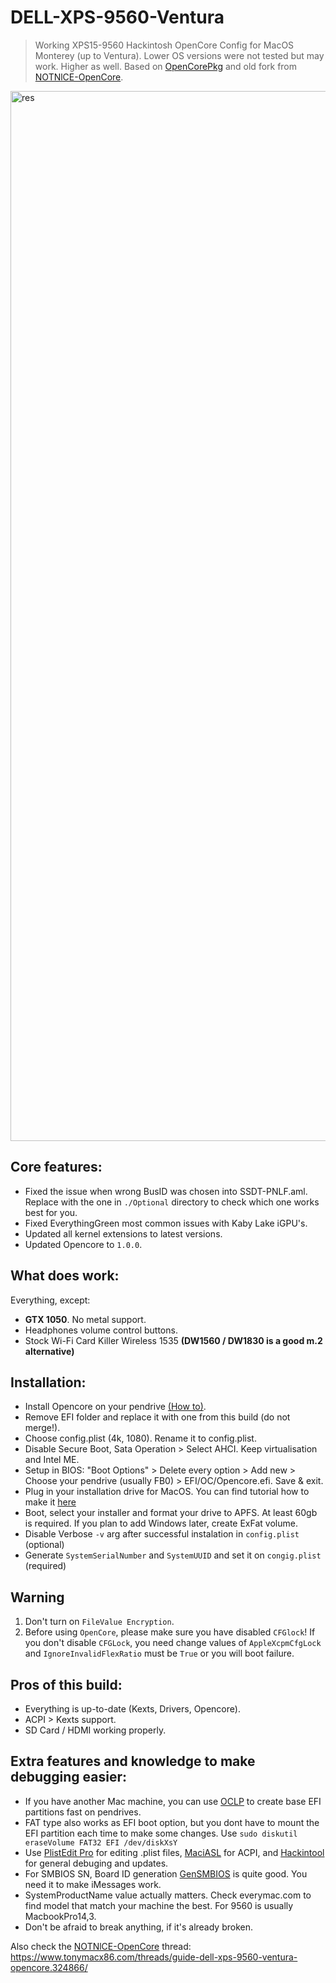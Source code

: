 # DELL-XPS-9560-Ventura

> Working XPS15-9560 Hackintosh OpenCore Config for MacOS Monterey (up to Ventura). Lower OS versions were not tested but may work. Higher as well.
Based on [OpenCorePkg](https://github.com/acidanthera/OpenCorePkg) and old fork from [NOTNlCE-OpenCore](https://github.com/NOTNlCE/XPS-9560-OpenCore).

<img width="1680" alt="res" src="https://github.com/user-attachments/assets/c5460956-bcfc-440f-8963-abec6af55353">

## Core features:
- Fixed the issue when wrong BusID was chosen into SSDT-PNLF.aml. 
    Replace with the one in `./Optional` directory to check which one works best for you.
- Fixed EverythingGreen most common issues with Kaby Lake iGPU's.
- Updated all kernel extensions to latest versions.
- Updated Opencore to `1.0.0`.

## What does work:
Everything, except:
- <b>GTX 1050</b>. No metal support.
- Headphones volume control buttons.
- Stock Wi-Fi Card Killer Wireless 1535 __(DW1560 / DW1830 is a good m.2 alternative)__

## Installation:
- Install Opencore on your pendrive [(How to)](https://dortania.github.io/OpenCore-Install-Guide/installer-guide/#making-the-installer).
- Remove EFI folder and replace it with one from this build (do not merge!).
- Choose  config.plist (4k, 1080). Rename it to config.plist.
- Disable Secure Boot, Sata Operation > Select AHCI. Keep virtualisation and Intel ME.
- Setup in BIOS: 
    "Boot Options" > 
    Delete every option > 
    Add new > 
    Choose your pendrive (usually FB0) > 
    EFI/OC/Opencore.efi. Save & exit.
- Plug in your installation drive for MacOS. You can find tutorial how to make it [here](https://dortania.github.io/OpenCore-Install-Guide/installer-guide/#making-the-installer)
- Boot, select your installer and format your drive to APFS. At least 60gb is required. If you plan to add Windows later, create ExFat volume.
- Disable Verbose `-v` arg after successful instalation in `config.plist` (optional)
- Generate `SystemSerialNumber` and `SystemUUID` and set it on `congig.plist` (required)

## Warning

1. Don't turn on `FileValue Encryption`.
2. Before using `OpenCore`, please make sure you have disabled `CFGlock`! If you don't disable `CFGLock`, you need change values of `AppleXcpmCfgLock` and `IgnoreInvalidFlexRatio` must be `True` or you will boot failure.

## Pros of this build: 
- Everything is up-to-date (Kexts, Drivers, Opencore).
- ACPI > Kexts support.
- SD Card / HDMI working properly.
  
## Extra features and knowledge to make debugging easier:
- If you have another Mac machine, you can use [OCLP](https://dortania.github.io/OpenCore-Legacy-Patcher/INSTALLER.html#creating-the-installer) to create base EFI partitions fast on pendrives.
- FAT type also works as EFI boot option, but you dont have to mount the EFI partition each time to make some changes. Use `sudo diskutil eraseVolume FAT32 EFI /dev/diskXsY`
- Use [PlistEdit Pro](https://www.fatcatsoftware.com/plisteditpro/) for editing .plist files, [MaciASL](https://github.com/acidanthera/MaciASL/releases/tag/1.6.4) for ACPI, and [Hackintool](https://github.com/benbaker76/Hackintool/releases) for general debuging and updates.
- For SMBIOS SN, Board ID generation [GenSMBIOS](https://github.com/corpnewt/GenSMBIOS) is quite good. You need it to make iMessages work.
- SystemProductName value actually matters. Check everymac.com to find model that match your machine the best. For 9560 is usually MacbookPro14,3.
- Don't be afraid to break anything, if it's already broken.



Also check the [NOTNlCE-OpenCore](https://github.com/NOTNlCE/XPS-9560-OpenCore) thread: https://www.tonymacx86.com/threads/guide-dell-xps-9560-ventura-opencore.324866/
